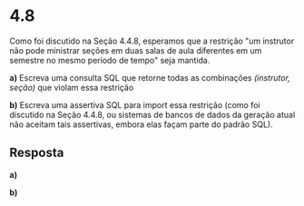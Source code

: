 # 4.8

Como foi discutido na Seção 4.4.8, esperamos que a restrição "um instrutor não pode ministrar seções em duas salas de aula diferentes em um semestre no mesmo período de tempo" seja mantida.

**a)** Escreva uma consulta SQL que retorne todas as combinações *(instrutor, seção)* que violam essa restrição

**b)** Escreva uma assertiva SQL para import essa restrição (como foi discutido na Seção 4.4.8, ou sistemas de bancos de dados da geração atual não aceitam tais assertivas, embora elas façam parte do padrão SQL).

## Resposta

**a)**

**b)**